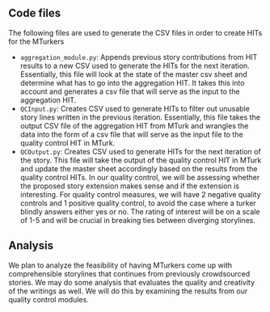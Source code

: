 ## Code files
The following files are used to generate the CSV files in order to create HITs for the MTurkers
- `aggregation_module.py`: Appends previous story contributions from HIT results to a new CSV used to generate the HITs for the next iteration. Essentially, this file will look at the state of the master csv sheet and determine what has to go into the aggregation HIT.
It takes this into account and generates a csv file that will serve as the input to the aggregation HIT.
- `QCInput.py`: Creates CSV used to generate HITs to filter out unusable story lines written in the previous iteration. Essentially, this
file takes the output CSV file of the aggregation HIT from MTurk and wrangles the data into the form of a csv file that will serve as the
input file to the quality control HIT in MTurk.
- `QCOutput.py`: Creates CSV used to generate HITs for the next iteration of the story. This file will take the output of the quality 
control HIT in MTurk and update the master sheet accordingly based on the results from the quality control HITs. In our quality control,
we will be assessing whether the proposed story extension makes sense and if the extension is interesting. For quality control measures,
we will have 2 negative quality controls and 1 positive quality control, to avoid the case where a turker blindly answers either yes or no.
The rating of interest will be on a scale of 1-5 and will be crucial in breaking ties between diverging storylines. 

## Analysis
We plan to analyze the feasibility of having MTurkers come up with comprehensible storylines that continues from previously crowdsourced stories. We may do some analysis that evaluates the quality and creativity of the writings as well. We will do this by examining the results from our quality control modules.
